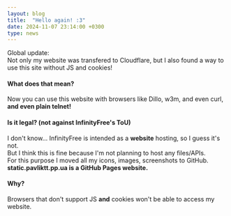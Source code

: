 ```yaml
---
layout: blog
title:  "Hello again! :3"
date: 2024-11-07 23:14:00 +0300
type: news
---
```


Global update:  
Not only my website was transfered to Cloudflare, but I also found a way to use this site without JS and cookies!  

#### What does that mean?

Now you can use this website with browsers like Dillo, w3m, and even curl, **and even plain telnet!**

#### Is it legal? (not against InfinityFree's ToU)

I don't know... InfinityFree is intended as a **website** hosting, so I guess it's not.  
But I think this is fine because I'm not planning to host any files/APIs.  
For this purpose I moved all my icons, images, screenshots to GitHub.  
**static.pavliktt.pp.ua is a GitHub Pages website.**

#### Why?

Browsers that don't support JS **and** cookies won't be able to access my website.